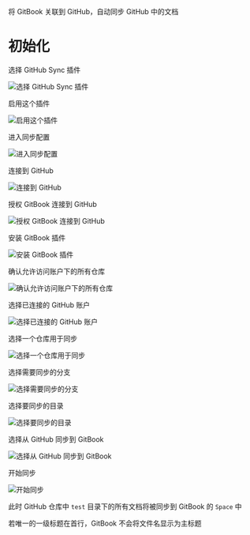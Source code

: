将 GitBook 关联到 GitHub，自动同步 GitHub 中的文档

# 初始化

选择 GitHub Sync 插件

![选择 GitHub Sync 插件](./../../../images/GitBook/%E9%80%89%E6%8B%A9%20GitHub%20Sync%20%E6%8F%92%E4%BB%B6.png)

启用这个插件

![启用这个插件](./../../../images/GitBook/%E5%90%AF%E7%94%A8%E8%BF%99%E4%B8%AA%E6%8F%92%E4%BB%B6.png)

进入同步配置

![进入同步配置](./../../../images/GitBook/%E8%BF%9B%E5%85%A5%E5%90%8C%E6%AD%A5%E9%85%8D%E7%BD%AE.png)

连接到 GitHub

![连接到 GitHub](./../../../images/GitBook/%E8%BF%9E%E6%8E%A5%E5%88%B0%20GitHub.png)

授权 GitBook 连接到 GitHub

![授权 GitBook 连接到 GitHub](./../../../images/GitBook/%E6%8E%88%E6%9D%83%20GitBook%20%E8%BF%9E%E6%8E%A5%E5%88%B0%20GitHub.png)

安装 GitBook 插件

![安装 GitBook 插件](./../../../images/GitBook/%E5%AE%89%E8%A3%85%20GitBook%20%E6%8F%92%E4%BB%B6.png)

确认允许访问账户下的所有仓库

![确认允许访问账户下的所有仓库](./../../../images/GitBook/%E7%A1%AE%E8%AE%A4%E5%85%81%E8%AE%B8%E8%AE%BF%E9%97%AE%E8%B4%A6%E6%88%B7%E4%B8%8B%E7%9A%84%E6%89%80%E6%9C%89%E4%BB%93%E5%BA%93.png)

选择已连接的 GitHub 账户

![选择已连接的 GitHub 账户](./../../../images/GitBook/%E9%80%89%E6%8B%A9%E5%B7%B2%E8%BF%9E%E6%8E%A5%E7%9A%84%20GitHub%20%E8%B4%A6%E6%88%B7.png)

选择一个仓库用于同步

![选择一个仓库用于同步](./../../../images/GitBook/%E9%80%89%E6%8B%A9%E4%B8%80%E4%B8%AA%E4%BB%93%E5%BA%93%E7%94%A8%E4%BA%8E%E5%90%8C%E6%AD%A5.png)

选择需要同步的分支

![选择需要同步的分支](./../../../images/GitBook/%E9%80%89%E6%8B%A9%E9%9C%80%E8%A6%81%E5%90%8C%E6%AD%A5%E7%9A%84%E5%88%86%E6%94%AF.png)

选择要同步的目录

![选择要同步的目录](./../../../images/GitBook/%E9%80%89%E6%8B%A9%E8%A6%81%E5%90%8C%E6%AD%A5%E7%9A%84%E7%9B%AE%E5%BD%95.png)

选择从 GitHub 同步到 GitBook

![选择从 GitHub 同步到 GitBook](./../../../images/GitBook/%E9%80%89%E6%8B%A9%E4%BB%8E%20GitHub%20%E5%90%8C%E6%AD%A5%E5%88%B0%20GitBook.png)

开始同步

![开始同步](./../../../images/GitBook/%E5%BC%80%E5%A7%8B%E5%90%8C%E6%AD%A5.png)

此时 GitHub 仓库中 `test` 目录下的所有文档将被同步到 GitBook 的 `Space` 中

若唯一的一级标题在首行，GitBook 不会将文件名显示为主标题
